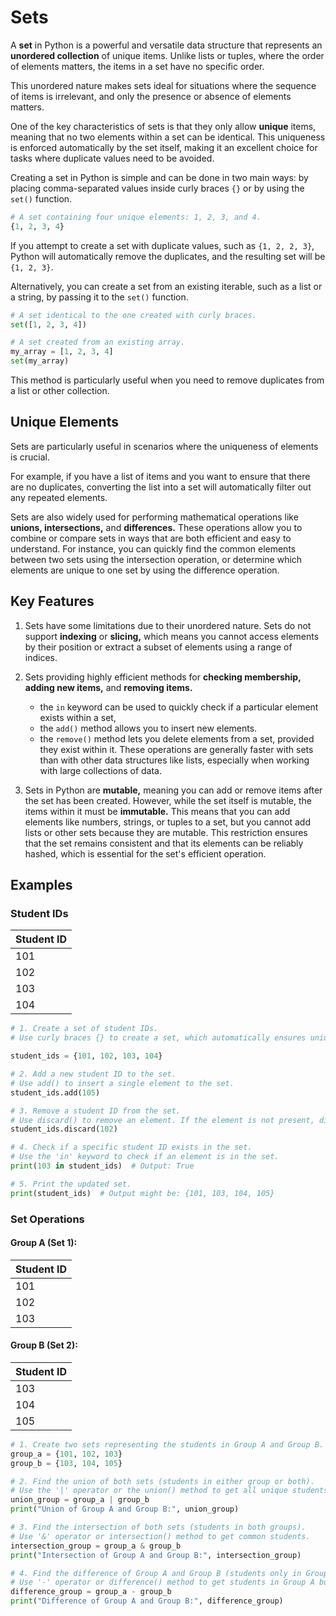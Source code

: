 # **Sets**

A **set** in Python is a powerful and versatile data structure that represents an **unordered collection** of unique items. Unlike lists or tuples, where the order of elements matters, the items in a set have no specific order.

This unordered nature makes sets ideal for situations where the sequence of items is irrelevant, and only the presence or absence of elements matters.

One of the key characteristics of sets is that they only allow **unique** items, meaning that no two elements within a set can be identical. This uniqueness is enforced automatically by the set itself, making it an excellent choice for tasks where duplicate values need to be avoided.

Creating a set in Python is simple and can be done in two main ways: by placing comma-separated values inside curly braces ```{}``` or by using the ```set()``` function.

```python
# A set containing four unique elements: 1, 2, 3, and 4. 
{1, 2, 3, 4} 
```
If you attempt to create a set with duplicate values, such as ```{1, 2, 2, 3}```, Python will automatically remove the duplicates, and the resulting set will be ```{1, 2, 3}```.

Alternatively, you can create a set from an existing iterable, such as a list or a string, by passing it to the ```set()``` function.

```python
# A set identical to the one created with curly braces. 
set([1, 2, 3, 4])

# A set created from an existing array.
my_array = [1, 2, 3, 4]
set(my_array)
```
This method is particularly useful when you need to remove duplicates from a list or other collection.

## **Unique Elements**
Sets are particularly useful in scenarios where the uniqueness of elements is crucial.

For example, if you have a list of items and you want to ensure that there are no duplicates, converting the list into a set will automatically filter out any repeated elements.

Sets are also widely used for performing mathematical operations like **unions, intersections,** and **differences.** These operations allow you to combine or compare sets in ways that are both efficient and easy to understand. For instance, you can quickly find the common elements between two sets using the intersection operation, or determine which elements are unique to one set by using the difference operation.

## **Key Features**
1. Sets have some limitations due to their unordered nature. Sets do not support **indexing** or **slicing,** which means you cannot access elements by their position or extract a subset of elements using a range of indices.

2. Sets providing highly efficient methods for **checking membership, adding new items,** and **removing items.**
    - the ```in``` keyword can be used to quickly check if a particular element exists within a set,
    - the ```add()``` method allows you to insert new elements.
    - the ```remove()``` method lets you delete elements from a set, provided they exist within it. These operations are generally faster with sets than with other data structures like lists, especially when working with large collections of data.

3. Sets in Python are **mutable,** meaning you can add or remove items after the set has been created. However, while the set itself is mutable, the items within it must be **immutable.** This means that you can add elements like numbers, strings, or tuples to a set, but you cannot add lists or other sets because they are mutable. This restriction ensures that the set remains consistent and that its elements can be reliably hashed, which is essential for the set's efficient operation.

## **Examples**
### **Student IDs**
| Student ID |
| - |
| 101 |
| 102 |
| 103 |
| 104 |

```python
# 1. Create a set of student IDs. 
# Use curly braces {} to create a set, which automatically ensures uniqueness.

student_ids = {101, 102, 103, 104}

# 2. Add a new student ID to the set.
# Use add() to insert a single element to the set.
student_ids.add(105)

# 3. Remove a student ID from the set.
# Use discard() to remove an element. If the element is not present, discard() does nothing.
student_ids.discard(102)

# 4. Check if a specific student ID exists in the set.
# Use the 'in' keyword to check if an element is in the set.
print(103 in student_ids)  # Output: True

# 5. Print the updated set.
print(student_ids)  # Output might be: {101, 103, 104, 105}
```

### **Set Operations**
#### **Group A (Set 1):**

| Student ID |
| - |
| 101 |
| 102 |
| 103 |

#### **Group B (Set 2):**

| Student ID |
| - |
| 103 |
| 104 |
| 105 |

```python
# 1. Create two sets representing the students in Group A and Group B.
group_a = {101, 102, 103}
group_b = {103, 104, 105}

# 2. Find the union of both sets (students in either group or both).
# Use the '|' operator or the union() method to get all unique students from both groups.
union_group = group_a | group_b
print("Union of Group A and Group B:", union_group)

# 3. Find the intersection of both sets (students in both groups).
# Use '&' operator or intersection() method to get common students.
intersection_group = group_a & group_b
print("Intersection of Group A and Group B:", intersection_group)

# 4. Find the difference of Group A and Group B (students only in Group A).
# Use '-' operator or difference() method to get students in Group A but not in Group B.
difference_group = group_a - group_b
print("Difference of Group A and Group B:", difference_group)
```